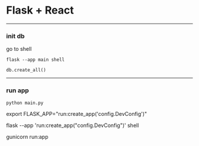 # Flask + React

---

### init db

go to shell

`flask --app main shell`

`db.create_all()`

---

### run app
`python main.py`


export FLASK_APP="run:create_app('config.DevConfig')"

flask --app 'run:create_app("config.DevConfig")' shell

gunicorn run:app
